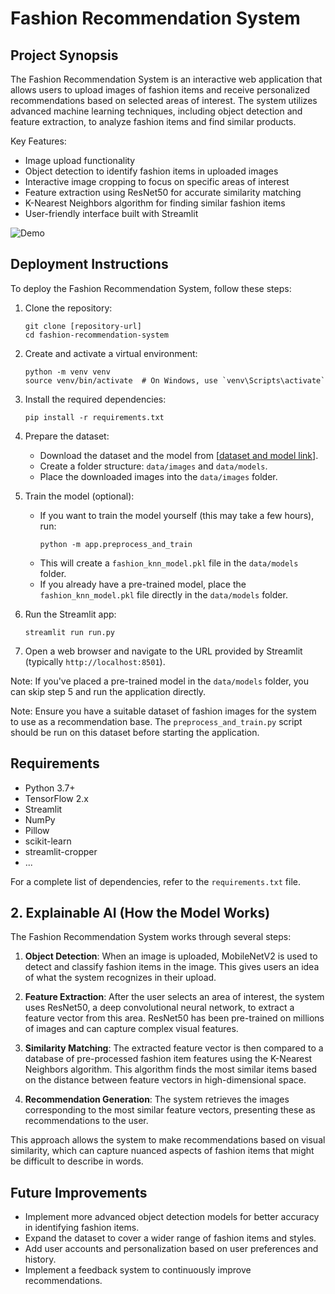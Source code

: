 # Fashion Recommendation System

## Project Synopsis

The Fashion Recommendation System is an interactive web application that allows users to upload images of fashion items and receive personalized recommendations based on selected areas of interest. The system utilizes advanced machine learning techniques, including object detection and feature extraction, to analyze fashion items and find similar products.

Key Features:
- Image upload functionality
- Object detection to identify fashion items in uploaded images
- Interactive image cropping to focus on specific areas of interest
- Feature extraction using ResNet50 for accurate similarity matching
- K-Nearest Neighbors algorithm for finding similar fashion items
- User-friendly interface built with Streamlit

![Demo](../demo.gif)


## Deployment Instructions

To deploy the Fashion Recommendation System, follow these steps:

1. Clone the repository:
   ```
   git clone [repository-url]
   cd fashion-recommendation-system
   ```

2. Create and activate a virtual environment:
   ```
   python -m venv venv
   source venv/bin/activate  # On Windows, use `venv\Scripts\activate`
   ```

3. Install the required dependencies:
   ```
   pip install -r requirements.txt
   ```

4. Prepare the dataset:
   - Download the dataset and the model from [[dataset and model link](https://www.dropbox.com/scl/fo/loo7a6c58eh9vdnqm4nr3/AEkORjjAMvcQKU5z2QDY_mg?rlkey=n5w4bxgae4cmgywnrebr6addf&st=zaqcaav8&dl=0)].
   - Create a folder structure: `data/images` and `data/models`.
   - Place the downloaded images into the `data/images` folder.

5. Train the model (optional):
   - If you want to train the model yourself (this may take a few hours), run:
     ```
     python -m app.preprocess_and_train
     ```
   - This will create a `fashion_knn_model.pkl` file in the `data/models` folder.
   - If you already have a pre-trained model, place the `fashion_knn_model.pkl` file directly in the `data/models` folder.

6. Run the Streamlit app:
   ```
   streamlit run run.py
   ```

7. Open a web browser and navigate to the URL provided by Streamlit (typically `http://localhost:8501`).

Note: If you've placed a pre-trained model in the `data/models` folder, you can skip step 5 and run the application directly.

Note: Ensure you have a suitable dataset of fashion images for the system to use as a recommendation base. The `preprocess_and_train.py` script should be run on this dataset before starting the application.

## Requirements

- Python 3.7+
- TensorFlow 2.x
- Streamlit
- NumPy
- Pillow
- scikit-learn
- streamlit-cropper
- ...

For a complete list of dependencies, refer to the `requirements.txt` file.

## 2. Explainable AI (How the Model Works)

The Fashion Recommendation System works through several steps:

1. **Object Detection**: When an image is uploaded, MobileNetV2 is used to detect and classify fashion items in the image. This gives users an idea of what the system recognizes in their upload.

2. **Feature Extraction**: After the user selects an area of interest, the system uses ResNet50, a deep convolutional neural network, to extract a feature vector from this area. ResNet50 has been pre-trained on millions of images and can capture complex visual features.

3. **Similarity Matching**: The extracted feature vector is then compared to a database of pre-processed fashion item features using the K-Nearest Neighbors algorithm. This algorithm finds the most similar items based on the distance between feature vectors in high-dimensional space.

4. **Recommendation Generation**: The system retrieves the images corresponding to the most similar feature vectors, presenting these as recommendations to the user.

This approach allows the system to make recommendations based on visual similarity, which can capture nuanced aspects of fashion items that might be difficult to describe in words.

## Future Improvements

- Implement more advanced object detection models for better accuracy in identifying fashion items.
- Expand the dataset to cover a wider range of fashion items and styles.
- Add user accounts and personalization based on user preferences and history.
- Implement a feedback system to continuously improve recommendations.









